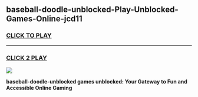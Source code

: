 
## baseball-doodle-unblocked-Play-Unblocked-Games-Online-jcd11
<h3>
<a href="https://premium76.site?title=baseball-doodle-unblocked&ref=25A">CLICK TO PLAY</a></h3>
<hr>

<h3>
<a href="https://premium76.site?title=baseball-doodle-unblocked&ref=25A">CLICK 2 PLAY</a>
  
</h3>

<a href="https://premium76.site?title=baseball-doodle-unblocked&ref=25A"><img src="https://clearcache.store/games.png"></a>


**baseball-doodle-unblocked games unblocked: Your Gateway to Fun and Accessible Online Gaming**
